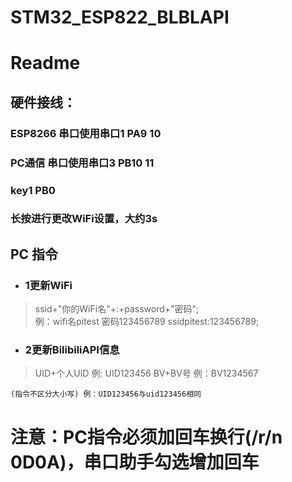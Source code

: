 # STM32_ESP822_BLBLAPI
# Readme

## 硬件接线：

### ESP8266   串口使用串口1 PA9  10
### PC通信	串口使用串口3 PB10  11 
### key1 	  PB0
### 长按进行更改WiFi设置，大约3s

## PC 指令
+ ### 1更新WiFi
> ssid+"你的WiFi名"+:+password+"密码";	
> 例：wifi名pitest 密码123456789
> 	ssidpitest:123456789;
+ ### 2更新BilibiliAPI信息
> UID+个人UID 例: UID123456
> BV+BV号     例：BV1234567 

` (指令不区分大小写) 例：UID123456与uid123456相同 `

# 注意：PC指令必须加回车换行(/r/n 0D0A)，串口助手勾选增加回车
